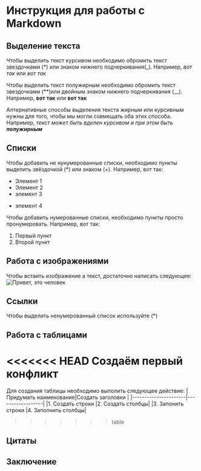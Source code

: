 # Инструкция для работы с Markdown

## Выделение текста

Чтобы выделить текст курсивом необходимо обромить текст звездочками (*) или знаком нижнего подчеркивания(_). Например, *вот так* или _вот так_ 

Чтобы выделить текст полужирным необходимо обромить текст звездочками (**)или двойным знаком нижнего подчеркивания (__). Например, **вот так** или __вот так__

Алтернативные способы выделения текста жирным или курсивным нужны для того, чтобы мы могли совмещать оба этих способа. Например, _текст может быть вделен курсивом и при этом быть **полужирным**_

## Списки

Чтобы добавить не нунумерованные списки, необходимо пункты выделить звёздочкой (*) или знаком (+). Например, вот так:
* Элемент 1 
* Элемент 2
* элемент 3
+ элемент 4

Чтобы добавить нумерованные списки, необходимо пункты просто пронумеровать. Например, вот так:
1. Первый пункт
2. Второй пункт

## Работа с изображениями

Чтобы встаить изображение а текст, достаточно написать следующее:
![Привет, это человек](Chelovek.jpg)

## Ссылки
Чтобы выделить ненумерованный список используйте (*)

## Работа с таблицами

<<<<<<< HEAD
Создаём первый конфликт
=======
Для создания таблицы необходимо выполить следующее действие:
|Придумать наименование|Создать заголовки |
|----------------------|------------------|
|1. Создать строки     |2. Создать столбцы|
|3. Запонить строки    |4. Заполнить столбцы|
>>>>>>> table

## Цитаты

## Заключение